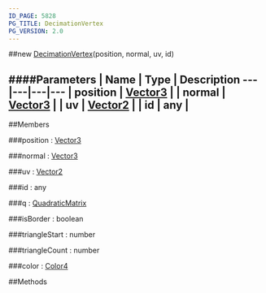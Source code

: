 ```yaml
---
ID_PAGE: 5828
PG_TITLE: DecimationVertex
PG_VERSION: 2.0
---
```

##new [DecimationVertex](page.php?p=5828)(position, normal, uv, id)

####Parameters
 | Name | Type | Description
---|---|---|---
 | position | [Vector3](page.php?p=5808) | 
 | normal | [Vector3](page.php?p=5808) | 
 | uv | [Vector2](page.php?p=5807) | 
 | id | any | 
---

##Members

###position : [Vector3](page.php?p=5808)


###normal : [Vector3](page.php?p=5808)


###uv : [Vector2](page.php?p=5807)


###id : any


###q : [QuadraticMatrix](page.php?p=5829)


###isBorder : boolean


###triangleStart : number


###triangleCount : number


###color : [Color4](page.php?p=5806)




##Methods
